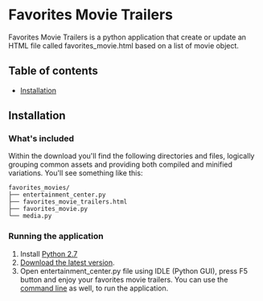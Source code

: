 # Favorites Movie Trailers

Favorites Movie Trailers is a python application that create or update an HTML file called favorites_movie.html based on a list of movie object.

## Table of contents

- [Installation](#installation)

## Installation

### What's included

Within the download you'll find the following directories and files, logically grouping common assets and providing both compiled and minified variations. You'll see something like this:

```
favorites_movies/
├── entertainment_center.py
├── favorites_movie_trailers.html
├── favorites_movie.py
└── media.py
```

### Running the application

1. Install [Python 2.7](https://docs.python.org/2/using/index.html)
2. [Download the latest version](https://github.com/jlulloav/favorites_movie_trailers/archive/master.zip).
3. Open entertainment_center.py file using IDLE (Python GUI), press F5 button and enjoy your favorites movie trailers. You can use the [command line](https://docs.python.org/2/using/cmdline.html#command-line) as well, to run the application.